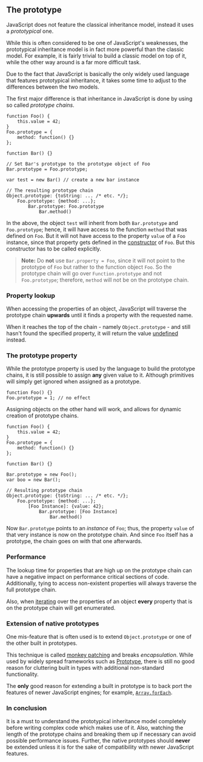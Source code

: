 ## The prototype

JavaScript does not feature the classical inheritance model, instead it uses a 
*prototypical* one. 

While this is often considered to be one of JavaScript's weaknesses, the 
prototypical inheritance model is in fact more powerful than the classic model. 
For example, it is fairly trivial to build a classic model on top of it, while 
the other way around is a far more difficult task.

Due to the fact that JavaScript is basically the only widely used language that
features prototypical inheritance, it takes some time to adjust to the 
differences between the two models. 

The first major difference is that inheritance in JavaScript is done by using so
called *prototype chains*.

    function Foo() {
        this.value = 42;
    }
    Foo.prototype = {
        method: function() {}
    };

    function Bar() {}

    // Set Bar's prototype to the prototype object of Foo
    Bar.prototype = Foo.prototype;

    var test = new Bar() // create a new bar instance

    // The resulting prototype chain
    Object.prototype: {toString: ... /* etc. */};
        Foo.prototype: {method: ...};
            Bar.prototype: Foo.prototype
                Bar.method()

In the above, the object `test` will inherit from both `Bar.prototype` and
`Foo.prototype`; hence, it will have access to the function `method` that was 
defined on `Foo`. But it will not have access to the property `value` of a 
`Foo` instance, since that property gets defined in the [constructor](#constructor)
of `Foo`. But this constructor has to be called explicitly.

> **Note:** Do **not** use `Bar.property = Foo`, since it will not point to 
> the prototype of `Foo` but rather to the function object `Foo`. So the 
> prototype chain will go over `Function.prototype` and not `Foo.prototype`;
> therefore, `method` will not be on the prototype chain.

### Property lookup

When accessing the properties of an object, JavaScript will traverse the
prototype chain **upwards** until it finds a property with the requested name.

When it reaches the top of the chain - namely `Object.prototype` - and still
hasn't found the specified property, it will return the value
[undefined](#undefined) instead.

### The prototype property

While the prototype property is used by the language to build the prototype
chains, it is still possible to assign **any** given value to it. Although 
primitives will simply get ignored when assigned as a prototype.

    function Foo() {}
    Foo.prototype = 1; // no effect

Assigning objects on the other hand will work, and allows for dynamic creation of
prototype chains.

    function Foo() {
        this.value = 42;
    }
    Foo.prototype = {
        method: function() {}
    };

    function Bar() {}

    Bar.prototype = new Foo();
    var boo = new Bar();

    // Resulting prototype chain
    Object.prototype: {toString: ... /* etc. */};
        Foo.prototype: {method: ...};
            [Foo Instance]: {value: 42};
                Bar.prototype: [Foo Instance]
                    Bar.method()

Now `Bar.prototype` points to an *instance* of `Foo`; thus, the property
`value` of that very instance is now on the prototype chain. And since `Foo` 
itself has a prototype, the chain goes on with that one afterwards.

### Performance

The lookup time for properties that are high up on the prototype chain can have a
negative impact on performance critical sections of code. Additionally, tying to 
access non-existent properties will always traverse the full prototype chain. 

Also, when [iterating](#the-for-in-loop) over the properties of an object 
**every** property that is on the prototype chain will get enumerated.

### Extension of native prototypes

One mis-feature that is often used is to extend `Object.prototype` or one of the
other built in prototypes.

This technique is called [monkey patching][1] and breaks *encapsulation*. While 
used by widely spread frameworks such as [Prototype][2], there is still no good 
reason for cluttering built in types with additional non-standard functionality.

The **only** good reason for extending a built in prototype is to back port 
the features of newer JavaScript engines; for example, 
[`Array.forEach`][3].

### In conclusion

It is a must to understand the prototypical inheritance model completely before
writing complex code which makes use of it. Also, watching the length of the 
prototype chains and breaking them up if necessary can avoid possible performance
issues. Further, the native prototypes should **never** be extended unless it is
for the sake of compatibility with newer JavaScript features.

[1]: http://en.wikipedia.org/wiki/Monkey_patch
[2]: http://prototypejs.org/
[3]: https://developer.mozilla.org/en/JavaScript/Reference/Global_Objects/Array/forEach

